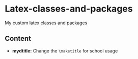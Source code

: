 # Latex-classes-and-packages
My custom latex classes and packages

## Content
 - **mydtitle:** Change the `\maketitle` for school usage
